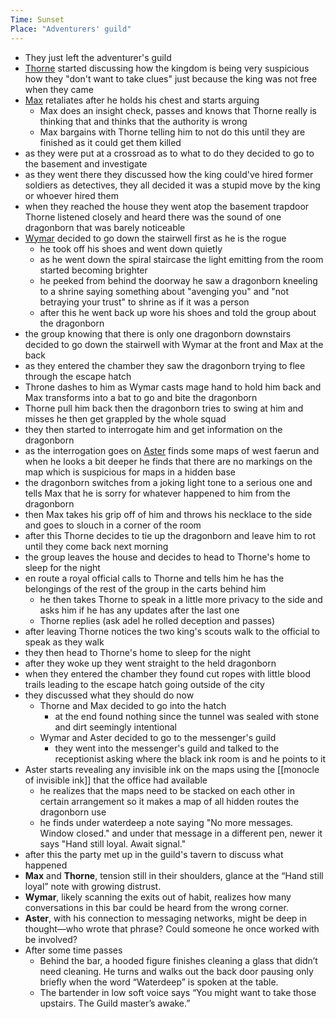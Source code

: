 ```yaml
---
Time: Sunset
Place: "Adventurers' guild"
---
```

- They just left the adventurer's guild
- [Thorne](/characters/Thorne-Ironsmite) started discussing how the kingdom is being very suspicious how they "don't want to take clues" just because the king was not free when they came
- [Max](/characters/Max-Barion) retaliates after he holds his chest and starts arguing
	- Max does an insight check, passes and knows that Thorne really is thinking that and thinks that the authority is wrong
	- Max bargains with Thorne telling him to not do this until they are finished as it could get them killed
- as they were put at a crossroad as to what to do they decided to go to the basement and investigate
- as they went there they discussed how the king could've hired former soldiers as detectives, they all decided it was a stupid move by the king or whoever hired them
- when they reached the house they went atop the basement trapdoor Thorne listened closely and heard there was the sound of one dragonborn that was barely noticeable
- [Wymar](/characters/Wymar-Kraft) decided to go down the stairwell first as he is the rogue
	- he took off his shoes and went down quietly
	- as he went down the spiral staircase the light emitting from the room started becoming brighter
	- he peeked from behind the doorway he saw a dragonborn kneeling to a shrine saying something about "avenging you" and "not betraying your trust" to shrine as if it was a person
	- after this he went back up wore his shoes and told the group about the dragonborn
- the group knowing that there is only one dragonborn downstairs decided to go down the stairwell with Wymar at the front and Max at the back
- as they entered the chamber they saw the dragonborn trying to flee through the escape hatch
- Throne dashes to him as Wymar casts mage hand to hold him back and Max transforms into a bat to go and bite the dragonborn
- Thorne pull him back then the dragonborn tries to swing at him and misses he then get grappled by the whole squad
- they then started to interrogate him and get information on the dragonborn
- as the interrogation goes on [Aster](/characters/Aster) finds some maps of west faerun and when he looks a bit deeper he finds that there are no markings on the map which is suspicious for maps in a hidden base
- the dragonborn switches from a joking light tone to a serious one and tells Max that he is sorry for whatever happened to him from the dragonborn
- then Max takes his grip off of him and throws his necklace to the side and goes to slouch in a corner of the room
- after this Thorne decides to tie up the dragonborn and leave him to rot until they come back next morning
- the group leaves the house and decides to head to Thorne's home to sleep for the night
- en route a royal official calls to Thorne and tells him he has the belongings of the rest of the group in the carts behind him
	- he then takes Thorne to speak in a little more privacy to the side and asks him if he has any updates after the last one
	- Thorne replies (ask adel he rolled deception and passes)
- after leaving Thorne notices the two king's scouts walk to the official to speak as they walk
- they then head to Thorne's home to sleep for the night
- after they woke up they went straight to the held dragonborn
- when they entered the chamber they found cut ropes with little blood trails leading to the escape hatch going outside of the city
- they discussed what they should do now
	- Thorne and Max decided to go into the hatch
		- at the end found nothing since the tunnel was sealed with stone and dirt seemingly intentional
	- Wymar and Aster decided to go to the messenger's guild
		- they went into the messenger's guild and talked to the receptionist asking where the black ink room is and he points to it 
- Aster starts revealing any invisible ink on the maps using the [[monocle of invisible ink]] that the office had available
	- he realizes that the maps need to be stacked on each other in certain arrangement so it makes a map of all hidden routes the dragonborn use
	- he finds under waterdeep a note saying "No more messages. Window closed." and under that message in a different pen, newer it says "Hand still loyal. Await signal."
- after this the party met up in the guild's tavern to discuss what happened
- **Max** and **Thorne**, tension still in their shoulders, glance at the “Hand still loyal” note with growing distrust.
- **Wymar**, likely scanning the exits out of habit, realizes how many conversations in this bar could be heard from the wrong corner.
- **Aster**, with his connection to messaging networks, might be deep in thought—who wrote that phrase? Could someone he once worked with be involved?
- After some time passes
	- Behind the bar, a hooded figure finishes cleaning a glass that didn’t need cleaning. He turns and walks out the back door pausing only briefly when the word “Waterdeep” is spoken at the table.
	- The bartender in low soft voice says “You might want to take those upstairs. The Guild master’s awake.”